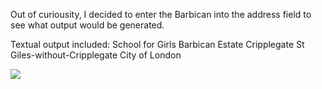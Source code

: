 Out of curiousity, I decided to enter the Barbican into the address field to see what output would be generated.

Textual output included: School for Girls Barbican Estate Cripplegate St Giles-without-Cripplegate City of London 

![](https://raw.github.com/ilfeld/devart-template/master/project_images/Barbican.png)
